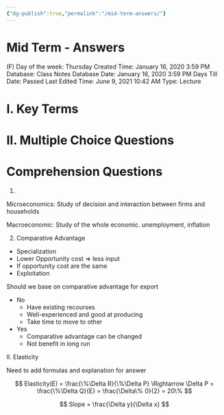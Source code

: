 ```yaml
---
{"dg-publish":true,"permalink":"/mid-term-answers/"}
---
```


# Mid Term - Answers

(F) Day of the week: Thursday
Created Time: January 16, 2020 3:59 PM
Database: Class Notes Database
Date: January 16, 2020 3:59 PM
Days Till Date: Passed
Last Edited Time: June 9, 2021 10:42 AM
Type: Lecture

# I. Key Terms


# II. Multiple Choice Questions


# Comprehension Questions

1. 

Microeconomics: Study of decision and interaction between firms and households

Macroeconomic: Study of the whole economic. unemployment, inflation

2. Comparative Advantage

- Specialization
- Lower Opportunity cost ⇒ less input
- If opportunity cost are the same
- Exploitation

Should we base on comparative advantage for export

- No
    - Have existing recourses
    - Well-experienced and good at producing
    - Take time to move to other
- Yes
    - Comparative advantage can be changed
    - Not benefit in long run
    

II. Elasticity

Need to add formulas and explanation for answer

$$
Elasticity(E) = \frac{\%\Delta R}{\%\Delta P} \Rightarrow \Delta P = \frac{\%\Delta Q}{E} = \frac{\Delta\% 0}{2} = 20\%
$$

$$
Slope = \frac{\Delta y}{\Delta x}
$$